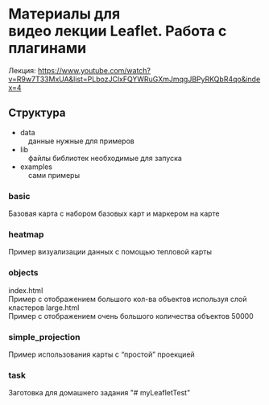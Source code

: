# Материалы для видео лекции Leaflet. Работа с плагинами  
Лекция: https://www.youtube.com/watch?v=R9w7T33MxUA&list=PLbozJClxFQYWRuGXmJmqgJBPyRKQbR4qo&index=4

## Структура
* data  
    данные нужные для примеров  
* lib  
    файлы библиотек необходимые для запуска  
* examples  
    сами примеры 

### basic

Базовая карта с набором базовых карт и маркером на карте

### heatmap

Пример визуализации данных с помощью тепловой карты

### objects
  index.html  
  Пример с отображением большого кол-ва объектов используя слой кластеров
  large.html  
  Пример с отображением очень большого количества объектов 50000

### simple_projection
Пример использования карты с “простой” проекцией

### task
Заготовка для домашнего задания
"# myLeafletTest" 
